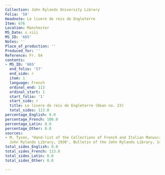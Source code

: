 ```yaml
---
Collection: John Rylands University Library
Folia: '58'
Headnote: Le livere de reis de Engleterre
Item: 676
Location: Manchester
MS_Date: s.xiii
MS_ID: '665'
Notes: ''
Place_of_production: ''
Produced_for: ''
Reference: Fr. 64
contents:
- MS_ID: '665'
  end_folio: '57'
  end_side: r
  item: 1
  language: French
  ordinal_end: 113
  ordinal_start: 1
  start_folio: '1'
  start_side: r
  title: Le livere de reis de Engleterre (Dean no. 23)
  total_sides: 113.0
percentage_English: 0.0
percentage_French: 100.0
percentage_Latin: 0.0
percentage_Other: 0.0
sources:
- M. Tyson, "Hand-list of the Collections of French and Italian Manuscripts in the
  John Rylands Library, 1930', Bulletin of the John Rylands Library, 14 (1930), 563-619.
total_sides_English: 0.0
total_sides_French: 113.0
total_sides_Latin: 0.0
total_sides_Other: 0.0

---
```

